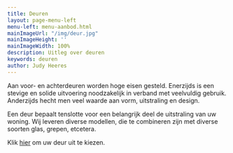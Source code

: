 ```yaml
---
title: Deuren
layout: page-menu-left
menu-left: menu-aanbod.html
mainImageUrl: "/img/deur.jpg"
mainImageHeight: ''
mainImageWidth: 100%
description: Uitleg over deuren
keywords: deuren
author: Judy Heeres
---
```

Aan voor- en achterdeuren worden hoge eisen gesteld. Enerzijds is een stevige en solide uitvoering noodzakelijk in verband met veelvuldig gebruik. Anderzijds hecht men veel waarde aan vorm, uitstraling en design. 

Een deur bepaalt tenslotte voor een belangrijk deel de uitstraling van uw woning. Wij leveren diverse modellen, die te combineren zijn met diverse soorten glas, grepen, etcetera.
        
Klik <a target="_blank" href='https://app.traumtuer-konfigurator.de/?color=b9e2f8&conf=daf957de&lang=en&logo=03fdee1b-9e12-4202-a8ff-2a52f3b2e03e&request=true&to=info%40aypenkozijnen.nl'>hier</a> om uw deur uit te kiezen.
